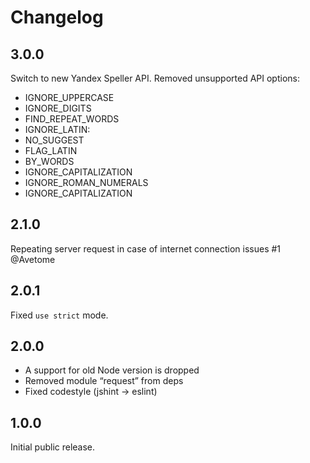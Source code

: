 # Changelog

## 3.0.0
Switch to new Yandex Speller API.
Removed unsupported API options:
- IGNORE_UPPERCASE
- IGNORE_DIGITS
- FIND_REPEAT_WORDS
- IGNORE_LATIN:
- NO_SUGGEST
- FLAG_LATIN
- BY_WORDS
- IGNORE_CAPITALIZATION
- IGNORE_ROMAN_NUMERALS
- IGNORE_CAPITALIZATION

## 2.1.0
Repeating server request in case of internet connection issues #1 @Avetome

## 2.0.1
Fixed `use strict` mode.

## 2.0.0
- A support for old Node version is dropped
- Removed module “request” from deps
- Fixed codestyle (jshint → eslint)

## 1.0.0
Initial public release.
